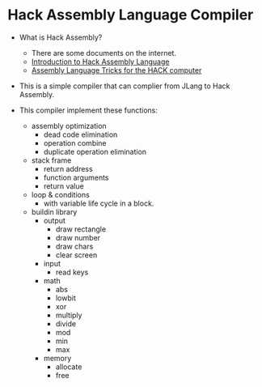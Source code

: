 # Hack Assembly Language Compiler

* What is Hack Assembly?
    * There are some documents on the internet.
    * [Introduction to Hack Assembly Language](http://www.marksmath.com/tecs/hack-asm/hack-asm.html)
    * [Assembly Language Tricks for the HACK computer](http://www.dragonwins.com/domains/getteched/csm/CSCI410/references/hack.htm)


* This is a simple compiler that can complier from JLang to Hack Assembly.

* This compiler implement these functions:
    * assembly optimization
        * dead code elimination
        * operation combine
        * duplicate operation elimination
    * stack frame
        * return address
        * function arguments
        * return value
    * loop & conditions
        * with variable life cycle in a block.
    * buildin library
        * output
            * draw rectangle
            * draw number
            * draw chars
            * clear screen
        * input
            * read keys
        * math
            * abs
            * lowbit
            * xor
            * multiply
            * divide
            * mod
            * min
            * max
        * memory
            * allocate
            * free
